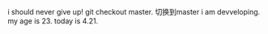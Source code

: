 i should never give up!
git checkout master. 切换到master
i am devveloping.
my age is 23.
today is 4.21.
